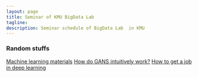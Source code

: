 ```yaml
---
layout: page
title: Seminar of KMU BigData Lab
tagline:  
description: Seminar schedule of BigData Lab  in KMU
---
```

### Random stuffs

[Machine learning materials](https://github.com/off99555/machine-learning-curriculum)
[How do GANS intuitively work?](https://hackernoon.com/how-do-gans-intuitively-work-2dda07f247a1#.7v46emcq0)
[How to get a job in deep learning](http://blog.deepgram.com/how-to-get-a-job-in-deep-learning/)
